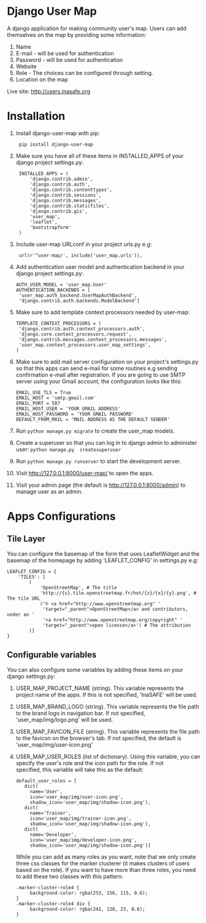 Django User Map
=================

A django application for making community user's map. Users can 
add themselves on the map by providing some information:

1. Name
2. E-mail - will be used for authentication
3. Password - will be used for authentication
4. Website
5. Role - The choices can be configured through setting.
6. Location on the map

Live site: http://users.inasafe.org

Installation
============
1. Install django-user-map with pip:
   ```
    pip install django-user-map
   ```

2. Make sure you have all of these items in INSTALLED_APPS of your django 
   project settings.py:
   ```
    INSTALLED_APPS = (
        'django.contrib.admin',
        'django.contrib.auth',
        'django.contrib.contenttypes',
        'django.contrib.sessions',
        'django.contrib.messages',
        'django.contrib.staticfiles',
        'django.contrib.gis',
        'user_map',
        'leaflet',
        'bootstrapform'
    )
   ```

3. Include user-map URLconf in your project urls.py e.g:
   ```
    url(r'^user-map/', include('user_map.urls')),
   ```

3. Add authentication user model and authentication backend in your django 
   project settings.py:
   ```
   AUTH_USER_MODEL = 'user_map.User'
   AUTHENTICATION_BACKENDS = [
    'user_map.auth_backend.UserMapAuthBackend',
    'django.contrib.auth.backends.ModelBackend']
   ```
  
4. Make sure to add template context processors needed by user-map: 
   ```
   TEMPLATE_CONTEXT_PROCESSORS = (
    'django.contrib.auth.context_processors.auth',
    'django.core.context_processors.request',
    'django.contrib.messages.context_processors.messages',
    'user_map.context_processors.user_map_settings',
   )
   ```

5. Make sure to add mail server configuration on your project's settings.py 
   so that this apps can send e-mail for some routines e.g sending confirmation 
   e-mail after registration. If you are going to use SMTP server using your 
   Gmail account, the configuration looks like this:
    ```
    EMAIL_USE_TLS = True
    EMAIL_HOST = 'smtp.gmail.com'
    EMAIL_PORT = 587
    EMAIL_HOST_USER = 'YOUR GMAIL ADDRESS'
    EMAIL_HOST_PASSWORD = 'YOUR GMAIL PASSWORD'
    DEFAULT_FROM_MAIL = 'MAIL ADDRESS AS THE DEFAULT SENDER'
    ```

6. Run ```python manage.py migrate``` to create the user_map models. 

7. Create a superuser so that you can log in to django admin to administer 
user:
    ```python manage.py  createsuperuser``` 

7. Run ```python manage.py runserver``` to start the development server.

8. Visit http://127.0.0.1:8000/user-map/ to open the apps.

9. Visit your admin page (the default is http://127.0.0.1:8000/admin) to 
manage user as an admin. 


Apps Configurations
==================

Tile Layer
------------

You can configure the basemap of the form that uses LeafletWidget and the 
basemap of the homepage by adding 'LEAFLET_CONFIG' in settings.py e.g:
```
LEAFLET_CONFIG = {
    'TILES': [
        (
            'OpenStreetMap', # The title
            'http://{s}.tile.openstreetmap.fr/hot/{z}/{x}/{y}.png', # The tile URL
            ('© <a href="http://www.openstreetmap.org" '
             'target="_parent">OpenStreetMap</a> and contributors, under an '
             '<a href="http://www.openstreetmap.org/copyright" '
             'target="_parent">open license</a>') # The attribution
        )]
}
```

Configurable variables
----------------------

You can also configure some variables by adding these items on your 
django settings.py:

1. USER_MAP_PROJECT_NAME (string). This variable represents the project name of 
   the apps. If this is not specified, 'InaSAFE' will be used.
     
2. USER_MAP_BRAND_LOGO (string). This variable represents the file path to 
   the brand logo in navigation bar. If not specified, 
   'user_map/img/logo.png' will be used.
   
3. USER_MAP_FAVICON_FILE (string). This variable represents the file path to 
   the favicon on the browser's tab. If not specified, 
   the default is 'user_map/img/user-icon.png'
   
4. USER_MAP_USER_ROLES (list of dictionary). Using this variable, 
   you can specify the user's role and the icon path for the role. If not  
   specified, this variable will take this as the default:
   ```
   default_user_roles = [
      dict(
        name='User',
        icon='user_map/img/user-icon.png',
        shadow_icon='user_map/img/shadow-icon.png'),
      dict(
        name='Trainer',
        icon='user_map/img/trainer-icon.png',
        shadow_icon='user_map/img/shadow-icon.png'),
      dict(
        name='Developer',
        icon='user_map/img/developer-icon.png',
        shadow_icon='user_map/img/shadow-icon.png')]
   ```
   While you can add as many roles as you want, note that we only create 
   three  css classes for the marker clusterer (it makes clusters of users 
   based on the role). If you want to have more than three roles, 
   you need to add these two classes with this pattern:
   ```
   .marker-cluster-role4 {
        background-color: rgba(253, 156, 115, 0.6);
   }
   .marker-cluster-role4 div {
        background-color: rgba(241, 128, 23, 0.6);
   }
   ```
